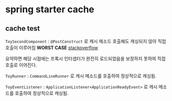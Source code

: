 # spring starter cache

## cache test

`ToySecondComponent` : `@PostConstruct` 로 캐시 메소드 호출해도 캐싱되지 않아 직접 호출이 이루어짐 **WORST CASE** [stackoverflow](https://stackoverflow.com/questions/28350082/spring-cache-using-cacheable-during-postconstruct-does-not-work)

요약하면 해당 시점에는 프록시 인터셉터가 완전히 로드되었음을 보장하지 못하여 직접 호출로 이어진다.

`ToyRunner` : `CommandLineRunner` 로 캐시 메소드를 호출하여 정상적으로 캐싱됨.

`ToyEventListener` : `ApplicationListener<ApplicationReadyEvent>` 로 캐시 메소드를 호출하여 정상적으로 캐싱됨.

